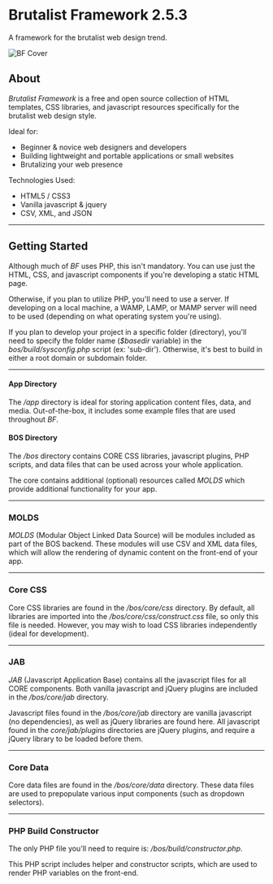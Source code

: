 # Brutalist Framework 2.5.3
A framework for the brutalist web design trend.

![BF Cover](https://www.brutalistframework.com/app/files/images/bf-social-tile.jpg)
## About
_Brutalist Framework_ is a free and open source collection of HTML templates, CSS libraries, and javascript resources specifically for the brutalist web design style.

Ideal for:
* Beginner & novice web designers and developers
* Building lightweight and portable applications or small websites
* Brutalizing your web presence

Technologies Used: 
* HTML5 / CSS3
* Vanilla javascript & jquery
* CSV, XML, and JSON

***
## Getting Started
Although much of _BF_ uses PHP, this isn't mandatory. You can use just the HTML, CSS, and javascript components if you're developing a static HTML page.

Otherwise, if you plan to utilize PHP, you'll need to use a server. If developing on a local machine, a WAMP, LAMP, or MAMP server will need to be used (depending on what operating system you're using). 

If you plan to develop your project in a specific folder (directory), you'll need to specify the folder name (_$basedir_ variable) in the _bos/build/sysconfig.php_ script (ex: 'sub-dir'). Otherwise, it's best to build in either a root domain or subdomain folder. 

*** 

#### App Directory
The _/app_ directory is ideal for storing application content files, data, and media. Out-of-the-box, it includes some example files that are used throughout _BF_. 

#### BOS Directory
The _/bos_ directory contains CORE CSS libraries, javascript plugins, PHP scripts, and data files that can be used across your whole application.

The core contains additional (optional) resources called _MOLDS_ which provide additional functionality for your app. 

***
### MOLDS
_MOLDS_ (Modular Object Linked Data Source) will be modules included as part of the BOS backend. These modules will use CSV and XML data files, which will allow the rendering of dynamic content on the front-end of your app. 

***
### Core CSS
Core CSS libraries are found in the _/bos/core/css_ directory. By default, all libraries are imported into the _/bos/core/css/construct.css_ file, so only this file is needed. However, you may wish to load CSS libraries independently (ideal for development). 

***
### JAB
_JAB_ (Javascript Application Base) contains all the javascript files for all CORE components. Both vanilla javascript and jQuery plugins are included in the _/bos/core/jab_ directory. 

Javascript files found in the _/bos/core/jab_ directory are vanilla javascript (no dependencies), as well as jQuery libraries are found here. All javascript found in the _core/jab/plugins_ directories are jQuery plugins, and require a jQuery library to be loaded before them. 

***
### Core Data
Core data files are found in the _/bos/core/data_ directory. These data files are used to prepopulate various input components (such as dropdown selectors). 

***
### PHP Build Constructor
The only PHP file you'll need to require is: _/bos/build/constructor.php_.

This PHP script includes helper and constructor scripts, which are used to render PHP variables on the front-end. 
